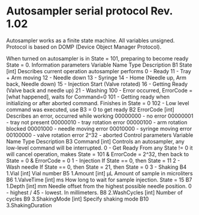 # Autosampler serial protocol Rev. 1.02
Autosampler works as a finite state machine. All variables unsigned. Protocol is based on DOMP (Device Object Manager Protocol).

When turned on autosampler is in State = 101, preparing to become ready State = 0.
Information parameters
Variable Name		Type		Description
B1 State		[int]		Describes current operation autosampler performs
 0 - Ready
11 - Tray + Arm moving
12 - Needle down
13 - Syringe 
14 - Home (Needle up, Arm back, Needle down)
15 - Injection Start (Valve rotated)
16 - Getting Ready (Valve back and needle up)
21 - Washing
100 - Error occurred, ErrorCode = [what happened], waits for Command=0
101 - Getting ready when initializing or after aborted command. Finishes in State = 0
102 - Low level command was executed, use B3 = 0 to get ready
B2 ErrorCode		[int]		Describes an error, occurred while working
00000000 - no error
00000001 - tray not present
00000010 - tray rotation error
00000100 - arm rotation blocked
00001000 - needle moving error
00010000 - syringe moving error
00100000 - valve rotation error
2^32 - aborted
Control parameters
Variable Name		Type		Description
B3 Command		[int]		Controls an autosampler, any low-level command
will be interrupted.
0 - Get Ready	From any State != 0 it will cancel operation,
makes State = 101 & ErrorCode = 2^32, then back to State = 0 & ErrorCode = 0
1 - Injection 	If State == 0, then State = 11
2 - Wash needle	If State == 0, then State = 21, then State = 0
3 - Shaking
B4 1.Vial		[int]		Vial number
B5 1.Amount		[int] μL		Amount of sample in microliters
B6 1.ValveTime	[int] ms		How long to wait for sample injection. State = 15
B7 1.Depth		[int] mm		Needle offset from the highest possible needle position.
0 - highest / 45 - lowest. In millimeters.
B8 2.WashCycles	[int] 		Number of cycles
B9 3.ShakingMode	[int]		Specify shaking mode
B10 3.ShakingDuration
